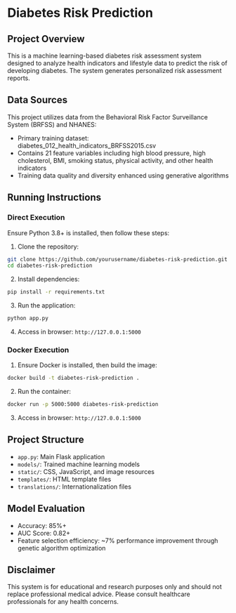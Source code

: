 # Diabetes Risk Prediction

## Project Overview
This is a machine learning-based diabetes risk assessment system designed to analyze health indicators and lifestyle data to predict the risk of developing diabetes. The system generates personalized risk assessment reports.

## Data Sources
This project utilizes data from the Behavioral Risk Factor Surveillance System (BRFSS) and NHANES:
- Primary training dataset: diabetes_012_health_indicators_BRFSS2015.csv
- Contains 21 feature variables including high blood pressure, high cholesterol, BMI, smoking status, physical activity, and other health indicators
- Training data quality and diversity enhanced using generative algorithms



## Running Instructions

### Direct Execution
Ensure Python 3.8+ is installed, then follow these steps:

1. Clone the repository:
```bash
git clone https://github.com/yourusername/diabetes-risk-prediction.git
cd diabetes-risk-prediction
```

2. Install dependencies:
```bash
pip install -r requirements.txt
```

3. Run the application:
```bash
python app.py
```

4. Access in browser: `http://127.0.0.1:5000`

### Docker Execution

1. Ensure Docker is installed, then build the image:
```bash
docker build -t diabetes-risk-prediction .
```

2. Run the container:
```bash
docker run -p 5000:5000 diabetes-risk-prediction
```

3. Access in browser: `http://127.0.0.1:5000`

## Project Structure
- `app.py`: Main Flask application
- `models/`: Trained machine learning models
- `static/`: CSS, JavaScript, and image resources
- `templates/`: HTML template files
- `translations/`: Internationalization files

## Model Evaluation
- Accuracy: 85%+
- AUC Score: 0.82+
- Feature selection efficiency: ~7% performance improvement through genetic algorithm optimization

## Disclaimer
This system is for educational and research purposes only and should not replace professional medical advice. Please consult healthcare professionals for any health concerns.
 

